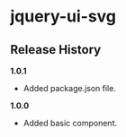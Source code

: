 # jquery-ui-svg

## Release History

__1.0.1__
  * Added package.json file.

__1.0.0__

  * Added basic component.